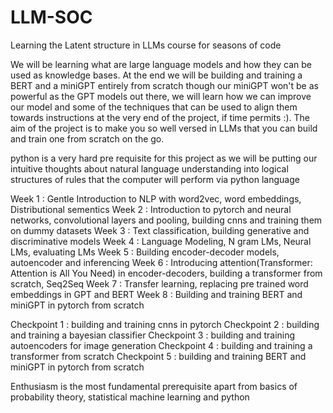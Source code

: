 # LLM-SOC
Learning the Latent structure in LLMs course for seasons of code

We will be learning what are large language models and how they can be used as knowledge bases. At the end we will be building and training a BERT and a miniGPT entirely from scratch though our miniGPT won't be as powerful as the GPT models out there, we will learn how we can improve our model and some of the techniques that can be used to align them towards instructions at the very end of the project, if time permits :). The aim of the project is to make you so well versed in LLMs that you can build and train one from scratch on the go.

python is a very hard pre requisite for this project as we will be putting our intuitive thoughts about natural language understanding into logical structures of rules that the computer will perform via python language

Week 1 : Gentle Introduction to NLP with word2vec, word embeddings, Distributional sementics
Week 2 : Introduction to pytorch and neural networks, convolutional layers and pooling, building cnns and training them on dummy datasets
Week 3 : Text classification, building generative and discriminative models
Week 4 : Language Modeling, N gram LMs, Neural LMs, evaluating LMs
Week 5 : Building encoder-decoder models, autoencoder and inferencing 
Week 6 : Introducing attention(Transformer: Attention is All You Need) in encoder-decoders, building a transformer from scratch, Seq2Seq
Week 7 : Transfer learning, replacing pre trained word embeddings in GPT and BERT
Week 8 : Building and training BERT and miniGPT in pytorch from scratch

Checkpoint 1 : building and training cnns in pytorch
Checkpoint 2 : building and training a bayesian classifier
Checkpoint 3 : building and training autoencoders for image generation
Checkpoint 4 : building and training a transformer from scratch
Checkpoint 5 : building and training BERT and miniGPT in pytorch from scratch

Enthusiasm is the most fundamental prerequisite apart from basics of probability theory, statistical machine learning and python
